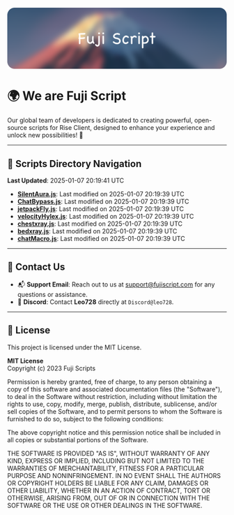 ![Banner](.github/b.webp)

# 🌍 **We are Fuji Script**

Our global team of developers is dedicated to creating powerful, open-source scripts for Rise Client, designed to enhance your experience and unlock new possibilities! 🌟

---
<!-- SCRIPTS_NAVIGATION_START -->
## 📂 **Scripts Directory Navigation**

**Last Updated**: 2025-01-07 20:19:41 UTC

- **[SilentAura.js](scripts/SilentAura.js)**: Last modified on 2025-01-07 20:19:39 UTC
- **[ChatBypass.js](scripts/ChatBypass.js)**: Last modified on 2025-01-07 20:19:39 UTC
- **[jetpackFly.js](scripts/jetpackFly.js)**: Last modified on 2025-01-07 20:19:39 UTC
- **[velocityHylex.js](scripts/velocityHylex.js)**: Last modified on 2025-01-07 20:19:39 UTC
- **[chestxray.js](scripts/chestxray.js)**: Last modified on 2025-01-07 20:19:39 UTC
- **[bedxray.js](scripts/bedxray.js)**: Last modified on 2025-01-07 20:19:39 UTC
- **[chatMacro.js](scripts/chatMacro.js)**: Last modified on 2025-01-07 20:19:39 UTC

<!-- SCRIPTS_NAVIGATION_END -->

---

## 💬 **Contact Us**  
- 📬 **Support Email**: Reach out to us at [support@fujiscript.com](mailto:support@fujiscript.com) for any questions or assistance.  
- 💬 **Discord**: Contact **Leo728** directly at `Discord@leo728`.

---

## 📜 **License**

This project is licensed under the MIT License.  

**MIT License**  
Copyright (c) 2023 Fuji Scripts  

Permission is hereby granted, free of charge, to any person obtaining a copy of this software and associated documentation files (the "Software"), to deal in the Software without restriction, including without limitation the rights to use, copy, modify, merge, publish, distribute, sublicense, and/or sell copies of the Software, and to permit persons to whom the Software is furnished to do so, subject to the following conditions:  

The above copyright notice and this permission notice shall be included in all copies or substantial portions of the Software.  

THE SOFTWARE IS PROVIDED "AS IS", WITHOUT WARRANTY OF ANY KIND, EXPRESS OR IMPLIED, INCLUDING BUT NOT LIMITED TO THE WARRANTIES OF MERCHANTABILITY, FITNESS FOR A PARTICULAR PURPOSE AND NONINFRINGEMENT. IN NO EVENT SHALL THE AUTHORS OR COPYRIGHT HOLDERS BE LIABLE FOR ANY CLAIM, DAMAGES OR OTHER LIABILITY, WHETHER IN AN ACTION OF CONTRACT, TORT OR OTHERWISE, ARISING FROM, OUT OF OR IN CONNECTION WITH THE SOFTWARE OR THE USE OR OTHER DEALINGS IN THE SOFTWARE.  
